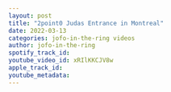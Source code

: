 ```yaml
---
layout: post
title: "2point0 Judas Entrance in Montreal"
date: 2022-03-13
categories: jofo-in-the-ring videos
author: jofo-in-the-ring
spotify_track_id: 
youtube_video_id: xRIlKKCJV8w
apple_track_id: 
youtube_metadata: 
---
```

